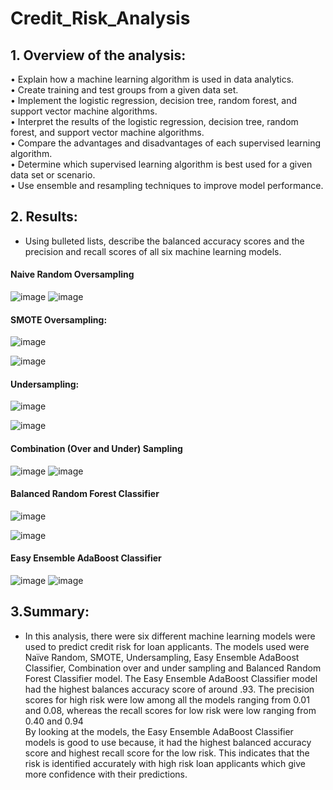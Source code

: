 # Credit_Risk_Analysis
## 1. Overview of the analysis: 
•	Explain how a machine learning algorithm is used in data analytics.<br>
•	Create training and test groups from a given data set.<br>
•	Implement the logistic regression, decision tree, random forest, and support vector machine algorithms.<br>
•	Interpret the results of the logistic regression, decision tree, random forest, and support vector machine algorithms.<br>
•	Compare the advantages and disadvantages of each supervised learning algorithm.<br>
•	Determine which supervised learning algorithm is best used for a given data set or scenario.<br>
•	Use ensemble and resampling techniques to improve model performance.<br>


## 2. Results: 
- Using bulleted lists, describe the balanced accuracy scores and the precision and recall scores of all six machine learning models. 
#### Naive Random Oversampling
![image](https://user-images.githubusercontent.com/120526544/233904735-13021e7b-979f-4476-bffc-7a215538e342.png)
![image](https://user-images.githubusercontent.com/120526544/233904749-2fe859c5-4bed-46be-aa67-bde28df5c22a.png)

#### SMOTE Oversampling:
 ![image](https://user-images.githubusercontent.com/120526544/233904766-663a42bd-fd0f-40d1-9ec6-fc939b27064f.png)

![image](https://user-images.githubusercontent.com/120526544/233904774-6add733d-c00a-4639-9569-4e274af42308.png)
 
#### Undersampling:
 ![image](https://user-images.githubusercontent.com/120526544/233904795-86c309f9-91c0-4512-aca3-b662cce49544.png)

 ![image](https://user-images.githubusercontent.com/120526544/233904806-1606673e-c0b2-4284-a56e-6c79d5d2bc3d.png)


#### Combination (Over and Under) Sampling
 ![image](https://user-images.githubusercontent.com/120526544/233904830-6ce96d96-54d5-4f92-a10c-7ce98b8d2df0.png)
![image](https://user-images.githubusercontent.com/120526544/233904861-94cf806b-2068-44e6-9a5e-6707a6e7f819.png)

 
#### Balanced Random Forest Classifier
 ![image](https://user-images.githubusercontent.com/120526544/233904887-80ad8624-c353-4ea7-9f69-df98c6b646c3.png)

 ![image](https://user-images.githubusercontent.com/120526544/233904903-930a9b31-6330-441a-a805-6332961b9919.png)

#### Easy Ensemble AdaBoost Classifier 
 ![image](https://user-images.githubusercontent.com/120526544/233904917-2732cbb2-d85c-4b0f-87a2-da6338b49625.png)
![image](https://user-images.githubusercontent.com/120526544/233904926-5ebeae26-bceb-4c7c-950b-31e6b3aaccfa.png)





## 3.Summary: 
- In this analysis, there were six different machine learning models were used to predict credit risk for loan applicants. The models used were Naïve Random, SMOTE, Undersampling, Easy Ensemble AdaBoost Classifier, Combination over and under sampling and Balanced Random Forest Classifier model. The Easy Ensemble AdaBoost Classifier model had the highest balances accuracy score of around .93. The precision scores for high risk were low among all the models ranging from 0.01 and 0.08, whereas the recall scores for low risk were low ranging from 0.40 and 0.94 <br>
By looking at the models, the Easy Ensemble AdaBoost Classifier models is good to use because, it had the highest balanced accuracy score and highest recall score for the low risk. This indicates that the risk is identified accurately with high risk loan applicants which give more confidence with their predictions. 

